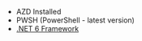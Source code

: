 - AZD Installed
- PWSH (PowerShell - latest version)
- [.NET 6 Framework](https://dotnet.microsoft.com/en-us/download/dotnet/6.0)
